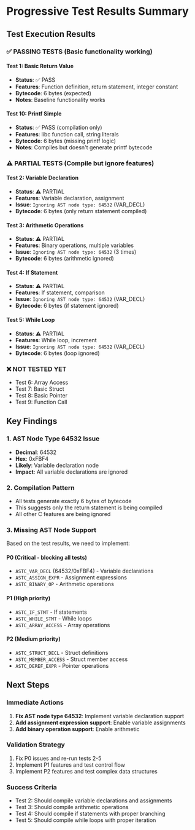 # Progressive Test Results Summary

## Test Execution Results

### ✅ PASSING TESTS (Basic functionality working)

#### Test 1: Basic Return Value
- **Status**: ✅ PASS
- **Features**: Function definition, return statement, integer constant
- **Bytecode**: 6 bytes (expected)
- **Notes**: Baseline functionality works

#### Test 10: Printf Simple  
- **Status**: ✅ PASS (compilation only)
- **Features**: libc function call, string literals
- **Bytecode**: 6 bytes (missing printf logic)
- **Notes**: Compiles but doesn't generate printf bytecode

### ⚠️ PARTIAL TESTS (Compile but ignore features)

#### Test 2: Variable Declaration
- **Status**: ⚠️ PARTIAL
- **Features**: Variable declaration, assignment
- **Issue**: `Ignoring AST node type: 64532` (VAR_DECL)
- **Bytecode**: 6 bytes (only return statement compiled)

#### Test 3: Arithmetic Operations
- **Status**: ⚠️ PARTIAL  
- **Features**: Binary operations, multiple variables
- **Issue**: `Ignoring AST node type: 64532` (3 times)
- **Bytecode**: 6 bytes (arithmetic ignored)

#### Test 4: If Statement
- **Status**: ⚠️ PARTIAL
- **Features**: If statement, comparison
- **Issue**: `Ignoring AST node type: 64532` (VAR_DECL)
- **Bytecode**: 6 bytes (if statement ignored)

#### Test 5: While Loop
- **Status**: ⚠️ PARTIAL
- **Features**: While loop, increment
- **Issue**: `Ignoring AST node type: 64532` (VAR_DECL)
- **Bytecode**: 6 bytes (loop ignored)

### ❌ NOT TESTED YET
- Test 6: Array Access
- Test 7: Basic Struct  
- Test 8: Basic Pointer
- Test 9: Function Call

## Key Findings

### 1. AST Node Type 64532 Issue
- **Decimal**: 64532
- **Hex**: 0xFBF4
- **Likely**: Variable declaration node
- **Impact**: All variable declarations are ignored

### 2. Compilation Pattern
- All tests generate exactly 6 bytes of bytecode
- This suggests only the return statement is being compiled
- All other C features are being ignored

### 3. Missing AST Node Support
Based on the test results, we need to implement:

#### P0 (Critical - blocking all tests)
- `ASTC_VAR_DECL` (64532/0xFBF4) - Variable declarations
- `ASTC_ASSIGN_EXPR` - Assignment expressions
- `ASTC_BINARY_OP` - Arithmetic operations

#### P1 (High priority)
- `ASTC_IF_STMT` - If statements
- `ASTC_WHILE_STMT` - While loops
- `ASTC_ARRAY_ACCESS` - Array operations

#### P2 (Medium priority)  
- `ASTC_STRUCT_DECL` - Struct definitions
- `ASTC_MEMBER_ACCESS` - Struct member access
- `ASTC_DEREF_EXPR` - Pointer operations

## Next Steps

### Immediate Actions
1. **Fix AST node type 64532**: Implement variable declaration support
2. **Add assignment expression support**: Enable variable assignments
3. **Add binary operation support**: Enable arithmetic

### Validation Strategy
1. Fix P0 issues and re-run tests 2-5
2. Implement P1 features and test control flow
3. Implement P2 features and test complex data structures

### Success Criteria
- Test 2: Should compile variable declarations and assignments
- Test 3: Should compile arithmetic operations
- Test 4: Should compile if statements with proper branching
- Test 5: Should compile while loops with proper iteration
